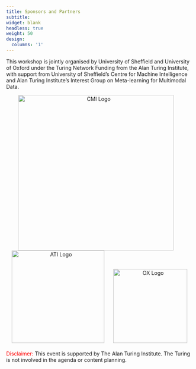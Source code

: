 ```yaml
---
title: Sponsors and Partners
subtitle: 
widget: blank
headless: true
weight: 50
design:
  columns: '1'
---
```

This workshop is jointly organised by University of Sheffield and University of Oxford under the Turing Network Funding from the Alan Turing Institute, with support from University of Sheffield’s Centre for Machine Intelligence and Alan Turing Institute’s Interest Group on Meta-learning for Multimodal Data.

<div style="text-align: center;">
  <img src="/media/cmi_logo.png" alt="CMI Logo" style="width: 420px; height: auto; display: inline-block; margin-right: 20px;">
  <img src="/media/ati_logo.jpg" alt="ATI Logo" style="width: 250px; height: auto; display: inline-block; margin-right: 20px;">
  <img src="/media/ox_logo.png" alt="OX Logo" style="width: 200px; height: auto; display: inline-block;">
</div>
<br>
<span style="color:red">Disclaimer:</span> This event is supported by The Alan Turing Institute. The Turing is not involved in the agenda or content planning.


